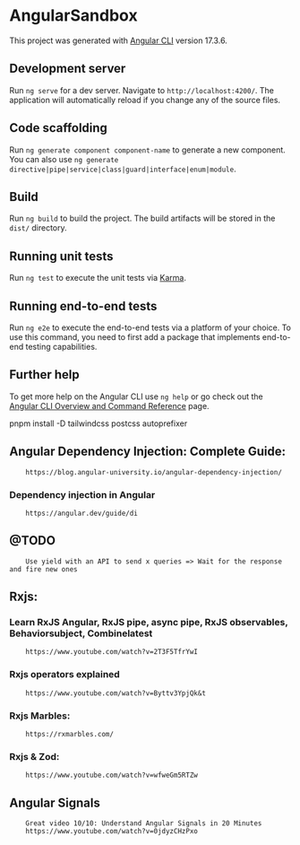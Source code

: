 # AngularSandbox

This project was generated with [Angular CLI](https://github.com/angular/angular-cli) version 17.3.6.

## Development server

Run `ng serve` for a dev server. Navigate to `http://localhost:4200/`. The application will automatically reload if you change any of the source files.

## Code scaffolding

Run `ng generate component component-name` to generate a new component. You can also use `ng generate directive|pipe|service|class|guard|interface|enum|module`.

## Build

Run `ng build` to build the project. The build artifacts will be stored in the `dist/` directory.

## Running unit tests

Run `ng test` to execute the unit tests via [Karma](https://karma-runner.github.io).

## Running end-to-end tests

Run `ng e2e` to execute the end-to-end tests via a platform of your choice. To use this command, you need to first add a package that implements end-to-end testing capabilities.

## Further help

To get more help on the Angular CLI use `ng help` or go check out the [Angular CLI Overview and Command Reference](https://angular.io/cli) page.


pnpm install -D tailwindcss postcss autoprefixer


## Angular Dependency Injection: Complete Guide: 
        https://blog.angular-university.io/angular-dependency-injection/
### Dependency injection in Angular
        https://angular.dev/guide/di

## @TODO
        Use yield with an API to send x queries => Wait for the response and fire new ones


## Rxjs:
### Learn RxJS Angular, RxJS pipe, async pipe, RxJS observables, Behaviorsubject, Combinelatest
        https://www.youtube.com/watch?v=2T3F5TfrYwI
### Rxjs operators explained
        https://www.youtube.com/watch?v=Byttv3YpjQk&t
### Rxjs Marbles: 
        https://rxmarbles.com/
### Rxjs & Zod: 
        https://www.youtube.com/watch?v=wfweGm5RTZw

## Angular Signals
        Great video 10/10: Understand Angular Signals in 20 Minutes
        https://www.youtube.com/watch?v=0jdyzCHzPxo